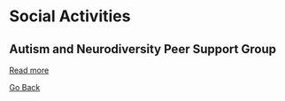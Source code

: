 # Social Activities

## Autism and Neurodiversity Peer Support Group
[Read more](AutismNDPeerSupport.md)

[Go Back](../README.md)